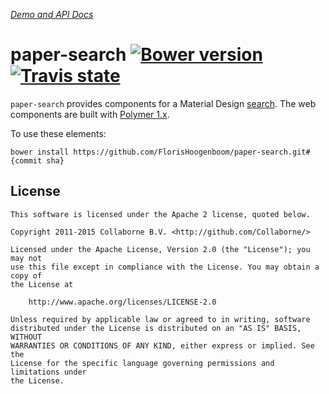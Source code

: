 _[Demo and API Docs](http://collaborne.github.io/paper-search)_

paper-search [![Bower version](https://badge.fury.io/bo/paper-search.svg)](http://badge.fury.io/bo/paper-search) [![Travis state](https://travis-ci.org/Collaborne/paper-search.svg?branch=master)](https://travis-ci.org/Collaborne/paper-search)
=========

`paper-search` provides components for a Material Design [search](https://www.google.com/design/spec/patterns/search.html). The web components are built with [Polymer 1.x](https://www.polymer-project.org).

To use these elements:

`bower install https://github.com/FlorisHoogenboom/paper-search.git#{commit sha}`


## License

    This software is licensed under the Apache 2 license, quoted below.

    Copyright 2011-2015 Collaborne B.V. <http://github.com/Collaborne/>

    Licensed under the Apache License, Version 2.0 (the "License"); you may not
    use this file except in compliance with the License. You may obtain a copy of
    the License at

        http://www.apache.org/licenses/LICENSE-2.0

    Unless required by applicable law or agreed to in writing, software
    distributed under the License is distributed on an "AS IS" BASIS, WITHOUT
    WARRANTIES OR CONDITIONS OF ANY KIND, either express or implied. See the
    License for the specific language governing permissions and limitations under
    the License.
